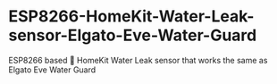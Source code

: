 # ESP8266-HomeKit-Water-Leak-sensor-Elgato-Eve-Water-Guard
ESP8266 based  HomeKit Water Leak sensor that works the same as Elgato Eve Water Guard
